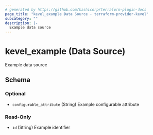 ```yaml
---
# generated by https://github.com/hashicorp/terraform-plugin-docs
page_title: "kevel_example Data Source - terraform-provider-kevel"
subcategory: ""
description: |-
  Example data source
---
```


# kevel_example (Data Source)

Example data source



<!-- schema generated by tfplugindocs -->
## Schema

### Optional

- `configurable_attribute` (String) Example configurable attribute

### Read-Only

- `id` (String) Example identifier


